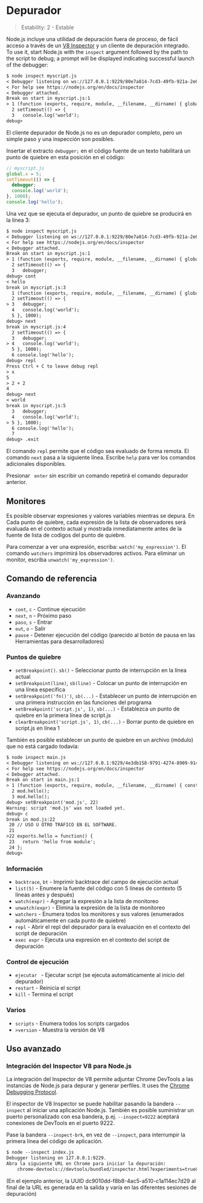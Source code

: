 # Depurador

<!--introduced_in=v0.9.12-->

> Estability: 2 - Estable

<!-- type=misc -->

Node.js incluye una utilidad de depuración fuera de proceso, de fácil acceso a través de un [V8 Inspector](#debugger_v8_inspector_integration_for_node_js) y un cliente de depuración integrado. To use it, start Node.js with the `inspect` argument followed by the path to the script to debug; a prompt will be displayed indicating successful launch of the debugger:

```txt
$ node inspect myscript.js
< Debugger listening on ws://127.0.0.1:9229/80e7a814-7cd3-49fb-921a-2e02228cd5ba
< For help see https://nodejs.org/en/docs/inspector
< Debugger attached.
Break on start in myscript.js:1
> 1 (function (exports, require, module, __filename, __dirname) { global.x = 5;
  2 setTimeout(() => {
  3   console.log('world');
debug>
```

El cliente depurador de Node.js no es un depurador completo, pero un simple paso y una inspección son posibles.

Insertar el extracto ` debugger; ` en el código fuente de un texto habilitará un punto de quiebre en esta posición en el código: 

<!-- eslint-disable no-debugger -->

```js
// myscript.js
global.x = 5;
setTimeout(() => {
  debugger;
  console.log('world');
}, 1000);
console.log('hello');
```

Una vez que se ejecuta el depurador, un punto de quiebre se producirá en la línea 3:

```txt
$ node inspect myscript.js
< Debugger listening on ws://127.0.0.1:9229/80e7a814-7cd3-49fb-921a-2e02228cd5ba
< For help see https://nodejs.org/en/docs/inspector
< Debugger attached.
Break on start in myscript.js:1
> 1 (function (exports, require, module, __filename, __dirname) { global.x = 5;
  2 setTimeout(() => {
  3   debugger;
debug> cont
< hello
break in myscript.js:3
  1 (function (exports, require, module, __filename, __dirname) { global.x = 5;
  2 setTimeout(() => {
> 3   debugger;
  4   console.log('world');
  5 }, 1000);
debug> next
break in myscript.js:4
  2 setTimeout(() => {
  3   debugger;
> 4   console.log('world');
  5 }, 1000);
  6 console.log('hello');
debug> repl
Press Ctrl + C to leave debug repl
> x
5
> 2 + 2
4
debug> next
< world
break in myscript.js:5
  3   debugger;
  4   console.log('world');
> 5 }, 1000);
  6 console.log('hello');
  7
debug> .exit
```

El comando `repl` permite que el código sea evaluado de forma remota. El comando `next` pasa a la siguiente línea. Escribe `help` para ver los comandos adicionales disponibles.

Presionar ` enter` sin escribir un comando repetirá el comando depurador anterior.

## Monitores

Es posible observar expresiones y valores variables mientras se depura. En Cada punto de quiebre, cada expresión de la lista de observadores será evaluada en el contexto actual y mostrada inmediatamente antes de la fuente de lista de codigos del punto de quiebre.

Para comenzar a ver una expresión, escriba: `watch('my_expression')`. El comando `watchers` imprimirá los observadores activos. Para eliminar un monitor, escriba `unwatch('my_expression')`.

## Comando de referencia

### Avanzando

* ` cont `, ` c ` - Continue ejecución
* `next`, `n` - Próximo paso
* ` paso `, ` s ` - Entrar
* `out`, `o` - Salir
* `pause` - Detener ejecución del código (parecido al botón de pausa en las Herramientas para desarrolladores)

### Puntos de quiebre

* `setBreakpoint()`. `sb()` - Seleccionar punto de interrupción en la línea actual
* `setBreakpoint(line)`, `sb(line)` - Colocar un punto de interrupción en una línea específica
* `setBreakpoint('fn()')`, `sb(...)` - Establecer un punto de interrupción en una primera instrucción en las funciones del programa
* `setBreakpoint('script.js', 1)`, `sb(...)` - Establezca un punto de quiebre en la primera línea de script.js
* `clearBreakpoint('script.js', 1)`, `cb(...)` - Borrar punto de quiebre en script.js en línea 1

También es posible establecer un punto de quiebre en un archivo (módulo) que no está cargado todavía:

```txt
$ node inspect main.js
< Debugger listening on ws://127.0.0.1:9229/4e3db158-9791-4274-8909-914f7facf3bd
< For help see https://nodejs.org/en/docs/inspector
< Debugger attached.
Break on start in main.js:1
> 1 (function (exports, require, module, __filename, __dirname) { const mod = require('./mod.js');
  2 mod.hello();
  3 mod.hello();
debug> setBreakpoint('mod.js', 22)
Warning: script 'mod.js' was not loaded yet.
debug> c
break in mod.js:22
 20 // USO U OTRO TRÁFICO EN EL SOFTWARE.
 21
>22 exports.hello = function() {
 23   return 'hello from module';
 24 };
debug>
```

### Información

* `backtrace`, `bt` - Imprimir backtrace del campo de ejecución actual
* `list(5)` - Enumere la fuente del código con 5 líneas de contexto (5 líneas antes y después)
* `watch(expr)` - Agregar la expresión a la lista de monitoreo
* `unwatch(expr)` - Elimina la expresión de la lista de monitoreo
* `watchers` - Enumera todos los monitores y sus valores (enumerados automáticamente en cada punto de quiebre)
* `repl` - Abrir el repl del depurador para la evaluación en el contexto del script de depuración
* `exec expr` - Ejecuta una expresión en el contexto del script de depuración

### Control de ejecución

* `ejecutar ` - Ejecutar script (se ejecuta automáticamente al inicio del depurador)
* `restart` - Reinicia el script
* `kill` - Termina el script

### Varios

* `scripts` - Enumera todos los scripts cargados
* `>version` - Muestra la versión de V8

## Uso avanzado

### Integración del Inspector V8 para Node.js

La integración del Inspector de V8 permite adjuntar Chrome DevTools a las instancias de Node.js para depurar y generar perfiles. It uses the [Chrome Debugging Protocol](https://chromedevtools.github.io/debugger-protocol-viewer/).

El inspector de V8 Inspector se puede habilitar pasando la bandera `--inspect` al iniciar una aplicación Node.js. También es posible suministrar un puerto personalizado con esa bandera, p.ej. `--inspect=9222` aceptará conexiones de DevTools en el puerto 9222.

Pase la bandera `--inspect-brk`, en vez de `--inspect`, para interrumpir la primera línea del código de aplicación.

```txt
$ node --inspect index.js
Debugger listening on 127.0.0.1:9229.
Abra la siguiente URL en Chrome para iniciar la depuración: 
    chrome-devtools://devtools/bundled/inspector.html?experiments=true&v8only=true&ws=127.0.0.1:9229/dc9010dd-f8b8-4ac5-a510-c1a114ec7d29
```

(En el ejemplo anterior, la UUID dc9010dd-f8b8-4ac5-a510-c1a114ec7d29 al final de la URL es generada en la salida y varía en las diferentes sesiones de depuración)